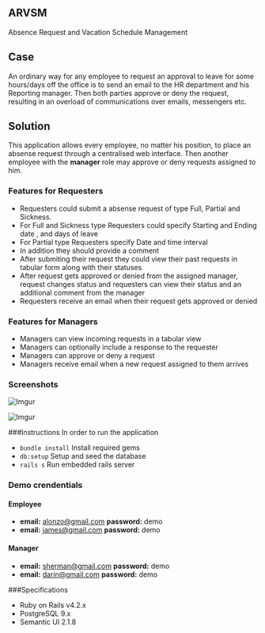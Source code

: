 ## ARVSM
Absence Request and Vacation Schedule Management
## Case
An ordinary way for any employee to request an approval to leave for some hours/days off the office is to send an email to the HR department and his Reporting manager. Then both parties approve or deny the request, resulting in an overload of communications over emails, messengers etc.
## Solution
This application allows every employee, no matter his position, to place an absense request through a centralised web interface. Then another employee with the **manager** role may approve or deny requests assigned to him.

### Features for Requesters
- Requesters could submit a absense request of type Full, Partial and Sickness.
- For Full and Sickness type Requesters could specify Starting and Ending date , and days of leave
- For Partial type Requesters specify Date and time interval
- In addition they should provide a comment
- After submiting their request they could view their past requests  in tabular form along with their statuses
- After request gets approved or denied from the assigned manager, request changes status and requesters can view their status and an additional comment from the manager
- Requesters receive an email when their request gets approved or denied

### Features for Managers
- Managers can view incoming requests in a tabular view
- Managers can optionally include a response to the requester
- Managers can approve or deny a request
- Managers receive email when a new request assigned to them arrives

### Screenshots

![Imgur](http://i.imgur.com/KxO0YUs.png)

![Imgur](http://i.imgur.com/DhFaaWf.png)

###Instructions
In order to run the application
- `bundle install` Install required gems
- `db:setup` Setup and seed the database
- `rails s` Run embedded rails server

### Demo crendentials
#### Employee
- **email:** alonzo@gmail.com  **password:**  demo
- **email:** james@gmail.com  **password:**  demo

#### Manager
- **email:** sherman@gmail.com  **password:**  demo
- **email:** darin@gmail.com  **password:**  demo

###Specifications
- Ruby on Rails v4.2.x
- PostgreSQL 9.x
- Semantic UI 2.1.8
